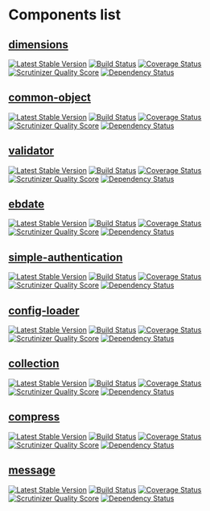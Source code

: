 # Components list

## [dimensions](https://github.com/ebidtech/dimensions) ##

[![Latest Stable Version](https://poser.pugx.org/ebidtech/dimensions/v/stable.png)](https://packagist.org/packages/ebidtech/dimensions) [![Build Status](https://travis-ci.org/ebidtech/dimensions.png?branch=master)](https://travis-ci.org/ebidtech/dimensions) [![Coverage Status](https://coveralls.io/repos/ebidtech/dimensions/badge.png?branch=master)](https://coveralls.io/r/ebidtech/dimensions?branch=master) [![Scrutinizer Quality Score](https://scrutinizer-ci.com/g/ebidtech/dimensions/badges/quality-score.png?s=2d44d92b4ad2e0c9db53bc4c5526dcdc786a2bd5)](https://scrutinizer-ci.com/g/ebidtech/dimensions/) [![Dependency Status](https://www.versioneye.com/user/projects/52ee79c6ec1375209d000029/badge.png)](https://www.versioneye.com/user/projects/52ee79c6ec1375209d000029)

## [common-object](https://github.com/ebidtech/common-object) ##

[![Latest Stable Version](https://poser.pugx.org/ebidtech/common-object/v/stable.png)](https://packagist.org/packages/ebidtech/common-object) [![Build Status](https://travis-ci.org/ebidtech/common-object.png?branch=master)](https://travis-ci.org/ebidtech/common-object) [![Coverage Status](https://coveralls.io/repos/ebidtech/common-object/badge.png?branch=master)](https://coveralls.io/r/ebidtech/common-object?branch=master) [![Scrutinizer Quality Score](https://scrutinizer-ci.com/g/ebidtech/common-object/badges/quality-score.png?s=d02365dc27dbeb4cc2618035ccfb996a669e8f14)](https://scrutinizer-ci.com/g/ebidtech/common-object/) [![Dependency Status](https://www.versioneye.com/user/projects/52e3942cec1375b900000105/badge.png)](https://www.versioneye.com/user/projects/52e3942cec1375b900000105)

## [validator](https://github.com/ebidtech/validator) ##

[![Latest Stable Version](https://poser.pugx.org/ebidtech/validator/v/stable.png)](https://packagist.org/packages/ebidtech/validator)
 [![Build Status](https://travis-ci.org/ebidtech/validator.png?branch=master)](https://travis-ci.org/ebidtech/validator) [![Coverage Status](https://coveralls.io/repos/ebidtech/validator/badge.png?branch=master)](https://coveralls.io/r/ebidtech/validator?branch=master) [![Scrutinizer Quality Score](https://scrutinizer-ci.com/g/ebidtech/validator/badges/quality-score.png?s=38db28f9fc3b7b4286c479c772f4fcd8b4855282)](https://scrutinizer-ci.com/g/ebidtech/validator/) [![Dependency Status](https://www.versioneye.com/user/projects/52da5c4cec137510bf000380/badge.png)](https://www.versioneye.com/user/projects/52da5c4cec137510bf000380)

## [ebdate](https://github.com/ebidtech/ebdate) ##

[![Latest Stable Version](https://poser.pugx.org/ebidtech/ebdate/v/stable.png)](https://packagist.org/packages/ebidtech/ebdate) [![Build Status](https://travis-ci.org/ebidtech/ebdate.png?branch=master)](https://travis-ci.org/ebidtech/ebdate) [![Coverage Status](https://coveralls.io/repos/ebidtech/ebdate/badge.png?branch=master)](https://coveralls.io/r/ebidtech/ebdate?branch=master) [![Scrutinizer Quality Score](https://scrutinizer-ci.com/g/ebidtech/ebdate/badges/quality-score.png?s=0d65743216585bb6c490b0408195a061d4b68ba4)](https://scrutinizer-ci.com/g/ebidtech/ebdate/) [![Dependency Status](https://www.versioneye.com/user/projects/52ced7d1ec13756dd000007c/badge.png)](https://www.versioneye.com/user/projects/52ced7d1ec13756dd000007c)

## [simple-authentication](https://github.com/ebidtech/simple-authentication) ##

[![Latest Stable Version](https://poser.pugx.org/ebidtech/simple-authentication/v/stable.png)](https://packagist.org/packages/ebidtech/simple-authentication) [![Build Status](https://travis-ci.org/ebidtech/simple-authentication.png?branch=master)](https://travis-ci.org/ebidtech/simple-authentication) [![Coverage Status](https://coveralls.io/repos/ebidtech/simple-authentication/badge.png?branch=master)](https://coveralls.io/r/ebidtech/simple-authentication?branch=master) [![Scrutinizer Quality Score](https://scrutinizer-ci.com/g/ebidtech/simple-authentication/badges/quality-score.png?s=f145cac9cf41aff7dfde44a276ab7b03e92c4981)](https://scrutinizer-ci.com/g/ebidtech/simple-authentication/) [![Dependency Status](https://www.versioneye.com/user/projects/529f55ab632bac8452000002/badge.png)](https://www.versioneye.com/user/projects/529f55ab632bac8452000002)

## [config-loader](https://github.com/ebidtech/config-loader) ##

[![Latest Stable Version](https://poser.pugx.org/ebidtech/config-loader/v/stable.png)](https://packagist.org/packages/ebidtech/config-loader) [![Build Status](https://travis-ci.org/ebidtech/config-loader.png?branch=master)](https://travis-ci.org/ebidtech/config-loader) [![Coverage Status](https://coveralls.io/repos/ebidtech/config-loader/badge.png?branch=master)](https://coveralls.io/r/ebidtech/config-loader?branch=master) [![Scrutinizer Quality Score](https://scrutinizer-ci.com/g/ebidtech/config-loader/badges/quality-score.png?s=19c113ae6cc28c94b2e7ba21a82513c0f7e93ea0)](https://scrutinizer-ci.com/g/ebidtech/config-loader/) [![Dependency Status](https://www.versioneye.com/user/projects/5299e146632bac33e8000014/badge.png)](https://www.versioneye.com/user/projects/5299e146632bac33e8000014)

## [collection](https://github.com/ebidtech/collection) ##

[![Latest Stable Version](https://poser.pugx.org/ebidtech/collection/v/stable.png)](https://packagist.org/packages/ebidtech/collection)
 [![Build Status](https://travis-ci.org/ebidtech/collection.png?branch=master)](https://travis-ci.org/ebidtech/collection) [![Coverage Status](https://coveralls.io/repos/ebidtech/collection/badge.png?branch=master)](https://coveralls.io/r/ebidtech/collection?branch=master) [![Scrutinizer Quality Score](https://scrutinizer-ci.com/g/ebidtech/collection/badges/quality-score.png?s=8d909e1554975a4e20c53f113cc8e4e225f97d73)](https://scrutinizer-ci.com/g/ebidtech/collection/) [![Dependency Status](https://www.versioneye.com/user/projects/52977b39632bac9f3c000002/badge.png)](https://www.versioneye.com/user/projects/52977b39632bac9f3c000002)
 
## [compress](https://github.com/ebidtech/compress) ##

[![Latest Stable Version](https://poser.pugx.org/ebidtech/compress/v/stable.png)](https://packagist.org/packages/ebidtech/compress)
 [![Build Status](https://travis-ci.org/ebidtech/compress.png?branch=master)](https://travis-ci.org/ebidtech/compress) [![Coverage Status](https://coveralls.io/repos/ebidtech/compress/badge.png?branch=master)](https://coveralls.io/r/ebidtech/compress?branch=master) [![Scrutinizer Quality Score](https://scrutinizer-ci.com/g/ebidtech/compress/badges/quality-score.png?s=c80105e945436933fb277a0595d02394495f63b0)](https://scrutinizer-ci.com/g/ebidtech/compress/) [![Dependency Status](https://www.versioneye.com/user/projects/52977ab3632baca8b4000002/badge.png)](https://www.versioneye.com/user/projects/52977ab3632baca8b4000002)

## [message](https://github.com/ebidtech/message) ##

[![Latest Stable Version](https://poser.pugx.org/ebidtech/message/v/stable.png)](https://packagist.org/packages/ebidtech/message) [![Build Status](https://travis-ci.org/ebidtech/message.png?branch=master)](https://travis-ci.org/ebidtech/message) [![Coverage Status](https://coveralls.io/repos/ebidtech/message/badge.png?branch=master)](https://coveralls.io/r/ebidtech/message?branch=master) [![Scrutinizer Quality Score](https://scrutinizer-ci.com/g/ebidtech/message/badges/quality-score.png?s=a87177d092925001152c5512791005e4e3cd728c)](https://scrutinizer-ci.com/g/ebidtech/message/) [![Dependency Status](https://www.versioneye.com/user/projects/52a0ca7a632bac3588000041/badge.png)](https://www.versioneye.com/user/projects/52a0ca7a632bac3588000041)
